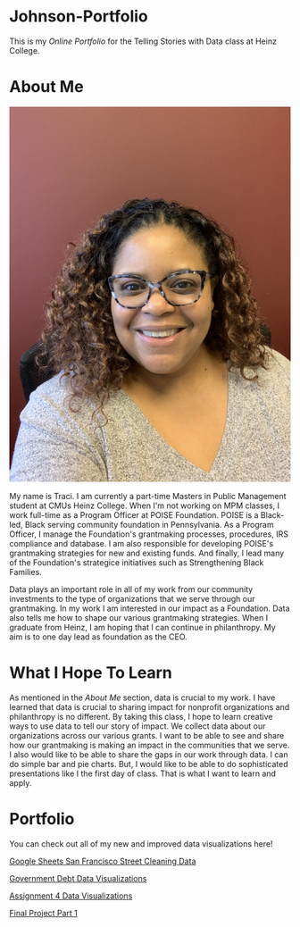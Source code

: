 # **Johnson-Portfolio**

This is my *Online Portfolio* for the Telling Stories with Data class at Heinz College.


# **About Me**

![Traci](Traci1.jpg)
          

My name is Traci. I am currently a part-time Masters in Public Management student at CMUs Heinz College.
When I'm not working on MPM classes, I work full-time as a Program Officer at POISE Foundation.  POISE is a Black-led, Black serving community foundation in Pennsylvania.
As a Program Officer, I manage the Foundation's grantmaking processes, procedures, IRS compliance and database.
I am also responsible for developing POISE's grantmaking strategies for new and existing funds.
And finally, I lead many of the Foundation's strategice initiatives such as Strengthening Black Families.

Data plays an important role in all of my work from our community investments to the type of organizations that we serve through our grantmaking.
In my work I am interested in our impact as a Foundation. Data also tells me how to shape our various grantmaking strategies. When I graduate from Heinz, I am hoping that I can continue in philanthropy. My aim is to one day lead as foundation as the CEO.


# **What I Hope To Learn**

As mentioned in the *About Me* section, data is crucial to my work. 
I have learned that data is crucial to sharing impact for nonprofit organizations and philanthropy is no different.
By taking this class, I hope to learn creative ways to use data to tell our story of impact.
We collect data about our organizations across our various grants.
I want to be able to see and share how our grantmaking is making an impact in the communities that we serve.
I also would like to be able to share the gaps in our work through data.
I can do simple bar and pie charts.
But, I would like to be able to do sophisticated presentations like I the first day of class.  That is what I want to learn and apply.


# **Portfolio**
You can check out all of my new and improved data visualizations here!

[Google Sheets San Francisco Street Cleaning Data](/San_Fran.md)

[Government Debt Data Visualizations](/dataviz1.md)

[Assignment 4 Data Visualizations](/dataviz4.md)

[Final Project Part 1](/final_project_TraciJohnson.md)



